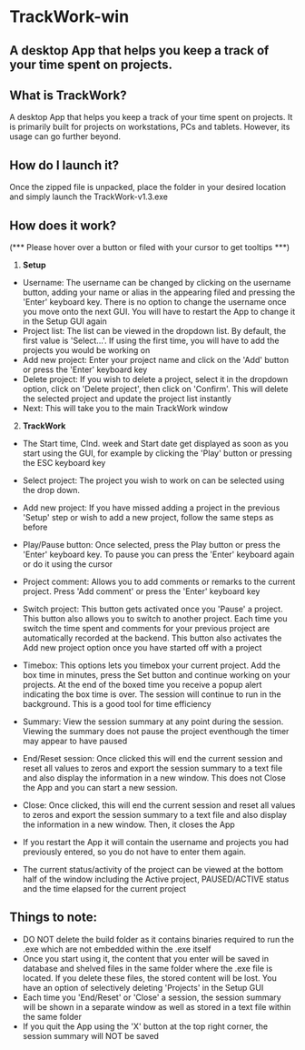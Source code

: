 # TrackWork-win
## A desktop App that helps you keep a track of your time spent on projects.

**What is TrackWork?**
---
A desktop App that helps you keep a track of your time spent on projects. It is primarily built for projects on workstations, PCs and tablets. 
However, its usage can go further beyond.

**How do I launch it?**
---
Once the zipped file is unpacked, place the folder in your desired location and simply launch the TrackWork-v1.3.exe

**How does it work?**
---
(*** Please hover over a button or filed with your cursor to get tooltips ***)
1. **Setup**
- Username: The username can be changed by clicking on the username button, adding your name or alias in the appearing filed and pressing the 'Enter' keyboard key.
There is no option to change the username once you move onto the next GUI. You will have to restart the App to change it in the Setup GUI again
- Project list: The list can be viewed in the dropdown list. By default, the first value is 'Select...'. If using the first time, you will have to add the projects you would be working on
- Add new project: Enter your project name and click on the 'Add' button or press the 'Enter' keyboard key
- Delete project: If you wish to delete a project, select it in the dropdown option, click on 'Delete project', then click on 'Confirm'. This will delete the selected project and update the project list instantly
- Next: This will take you to the main TrackWork window

2. **TrackWork**
- The Start time, Clnd. week and Start date get displayed as soon as you start using the GUI, for example by clicking the 'Play' button or pressing the ESC keyboard key
- Select project: The project you wish to work on can be selected using the drop down. 
- Add new project: If you have missed adding a project in the previous 'Setup' step or wish to add a new project, follow the same steps as before
- Play/Pause button: Once selected, press the Play button or press the 'Enter' keyboard key. To pause you can press the 'Enter' keyboard again or do it using the cursor
- Project comment: Allows you to add comments or remarks to the current project. Press 'Add comment' or press the 'Enter' keyboard key
- Switch project: This button gets activated once you 'Pause' a project. This button also allows you to switch to another project. Each time you switch the time spent
and comments for your previous project are automatically recorded at the backend. This button also activates the Add new project option once you have started off with a project
- Timebox: This options lets you timebox your current project. Add the box time in minutes, press the Set button and continue working on your projects. At the end of the 
boxed time you receive a popup alert indicating the box time is over. The session will continue to run in the background. This is a good tool for time efficiency
- Summary: View the session summary at any point during the session. Viewing the summary does not pause the project eventhough the timer may appear to have paused
- End/Reset session: Once clicked this will end the current session and reset all values to zeros and export the session summary to a text file and also display the 
information in a new window. This does not Close the App and you can start a new session.
- Close: Once clicked, this will end the current session and reset all values to zeros and export the session summary to a text file and also display the 
information in a new window. Then, it closes the App

- If you restart the App it will contain the username and projects you had previously entered, so you do not have to enter them again.
- The current status/activity of the project can be viewed at the bottom half of the window including the Active project, PAUSED/ACTIVE status and the time elapsed
for the current project

**Things to note:**
---
- DO NOT delete the build folder as it contains binaries required to run the .exe which are not embedded within the .exe itself
- Once you start using it, the content that you enter will be saved in database and shelved files in the same folder where the .exe file is located. If you delete these
files, the stored content will be lost. You have an option of selectively deleting 'Projects' in the Setup GUI
- Each time you 'End/Reset' or 'Close' a session, the session summary will be shown in a separate window as well as stored in a text file within the same folder
- If you quit the App using the 'X' button at the top right corner, the session summary will NOT be saved
